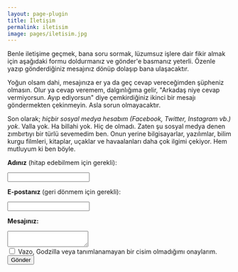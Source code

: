 ```yaml
---
layout: page-plugin
title: İletişim
permalink: iletisim
image: pages/iletisim.jpg
---
```

Benle iletişime geçmek, bana soru sormak, lüzumsuz işlere dair fikir almak için aşağıdaki formu doldurmanız ve gönder'e basmanız yeterli. Özenle yazıp gönderdiğiniz mesajınız dönüp dolaşıp bana ulaşacaktır.

Yoğun olsam dahi, mesajınıza er ya da geç cevap vereceğimden şüpheniz olmasın. Olur ya cevap veremem, dalgınlığıma gelir, "Arkadaş niye cevap vermiyorsun. Ayıp ediyorsun" diye çemkirdiğiniz ikinci bir mesajı göndermekten çekinmeyin. Asla sorun olmayacaktır.

Son olarak; *hiçbir sosyal medya hesabım (Facebook, Twitter, Instagram vb.) yok*. Valla yok. Ha billahi yok. Hiç de olmadı. Zaten şu sosyal medya denen zımbırtıyı bir türlü sevemedim ben. Onun yerine bilgisayarlar, yazılımlar, bilim kurgu filmleri, kitaplar, uçaklar ve havaalanları daha çok ilgimi çekiyor. Hem mutluyum ki ben böyle.

<div id="form">
<form action="https://formspree.io/f/mrgoozbq" method="POST">
  <label>
  <p><strong>Adınız</strong> (hitap edebilmem için gerekli):</p>
<input type="text" name="ad">
</label>
<label>
    <p><strong>E-postanız</strong> (geri dönmem için gerekli):</p>
    <input type="text" name="eposta">
  </label>
  <label>
      <p><strong>Mesajınız:</strong></p>
    <textarea name="mesaj"></textarea>
  </label><br>
  <label>
  <input type="checkbox" name="cisimKontrol" required name="kontrol"> Vazo, Godzilla veya tanımlanamayan bir cisim olmadığımı onaylarım.
  </label>
  <button type="submit">Gönder</button>
</form>
</div>
